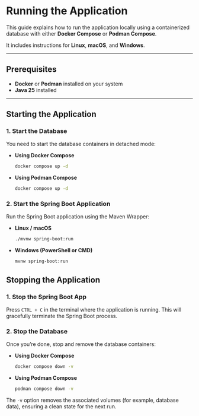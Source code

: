# Running the Application

This guide explains how to run the application locally using a containerized database with either **Docker Compose** or **Podman Compose**. 

It includes instructions for **Linux**, **macOS**, and **Windows**.

---

## Prerequisites

- **Docker** or **Podman** installed on your system  
- **Java 25** installed  

---

## Starting the Application

### 1. Start the Database

You need to start the database containers in detached mode:

- **Using Docker Compose**
  ```bash
  docker compose up -d
  ```
 
- **Using Podman Compose**
  ```bash
  docker compose up -d
  ```

### 2. Start the Spring Boot Application

Run the Spring Boot application using the Maven Wrapper:

- **Linux / macOS**
  ```bash
  ./mvnw spring-boot:run
  ```
  
- **Windows (PowerShell or CMD)**
  ```bash
  mvnw spring-boot:run
  ```

## Stopping the Application

### 1. Stop the Spring Boot App

Press ``CTRL + C`` in the terminal where the application is running.
This will gracefully terminate the Spring Boot process.

### 2. Stop the Database

Once you’re done, stop and remove the database containers:

- **Using Docker Compose**
  ```bash
  docker compose down -v
  ```

- **Using Podman Compose**
  ```bash
  podman compose down -v
  ```
  
The ``-v`` option removes the associated volumes (for example, database data), ensuring a clean state for the next run.
